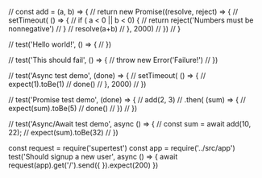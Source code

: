 // const add = (a, b) => {
// return new Promise((resolve, reject) => {
// setTimeout( () => {
// if ( a < 0 || b < 0) {
// return reject('Numbers must be nonnegative')
// }
// resolve(a+b)
// }, 2000)
// })
// }

// test('Hello world!', () => {
// })

// test('This should fail', () => {
// throw new Error('Failure!')
// })

// test('Async test demo', (done) => {
// setTimeout( () => {
// expect(1).toBe(1)
// done()
// }, 2000)
// })

// test('Promise test demo', (done) => {
// add(2, 3)
// .then( (sum) => {
// expect(sum).toBe(5)
// done()
// })
// })

// test('Async/Await test demo', async () => {
// const sum = await add(10, 22);
// expect(sum).toBe(32)
// })

const request = require('supertest')
const app = require('../src/app')
test('Should signup a new user', async () => {
await request(app).get('/').send({
}).expect(200)
})
